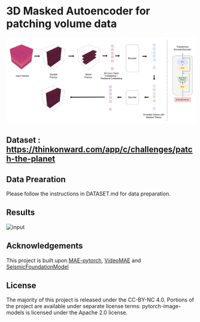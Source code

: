 # 3D Masked Autoencoder for patching volume data

![Arch](wide.png)


## Dataset : https://thinkonward.com/app/c/challenges/patch-the-planet

## Data Prearation
Please follow the instructions in DATASET.md for data preparation.

## Results

![input](result.gif)

## Acknowledgements
This project is built upon [MAE-pytorch](https://github.com/facebookresearch/mae), [VideoMAE](https://github.com/MCG-NJU/VideoMAE) and [SeismicFoundationModel](https://github.com/shenghanlin/SeismicFoundationModel)
## License

The majority of this project is released under the CC-BY-NC 4.0. Portions of the project are available under separate license terms: pytorch-image-models is licensed under the Apache 2.0 license.
